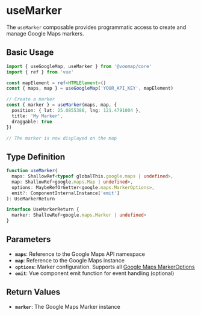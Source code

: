 # useMarker

The `useMarker` composable provides programmatic access to create and manage Google Maps markers.

## Basic Usage

```typescript
import { useGoogleMap, useMarker } from '@voomap/core'
import { ref } from 'vue'

const mapElement = ref<HTMLElement>()
const { maps, map } = useGoogleMap('YOUR_API_KEY', mapElement)

// Create a marker
const { marker } = useMarker(maps, map, {
  position: { lat: 25.0855388, lng: 121.4791004 },
  title: 'My Marker',
  draggable: true
})

// The marker is now displayed on the map
```

## Type Definition

```typescript
function useMarker(
  maps: ShallowRef<typeof globalThis.google.maps | undefined>,
  map: ShallowRef<google.maps.Map | undefined>,
  options: MaybeRefOrGetter<google.maps.MarkerOptions>,
  emit?: ComponentInternalInstance['emit']
): UseMarkerReturn

interface UseMarkerReturn {
  marker: ShallowRef<google.maps.Marker | undefined>
}
```

## Parameters

- **`maps`**: Reference to the Google Maps API namespace
- **`map`**: Reference to the Google Maps instance
- **`options`**: Marker configuration. Supports all [Google Maps MarkerOptions](https://developers.google.com/maps/documentation/javascript/reference/marker#MarkerOptions)
- **`emit`**: Vue component emit function for event handling (optional)

## Return Values

- **`marker`**: The Google Maps Marker instance

